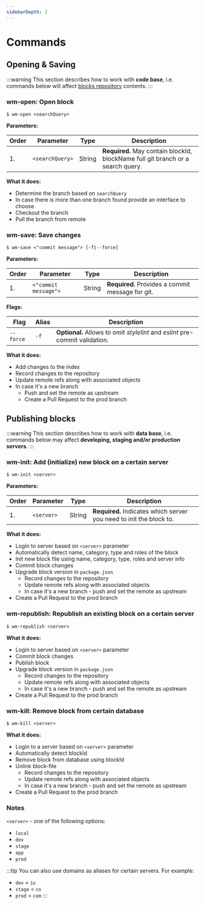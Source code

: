 ```yaml
---
sidebarDepth: 2
---
```


# Commands

## Opening & Saving

:::warning
This section describes how to work with __code base__, i.e. commands below will affect [blocks repository](https://github.com/webliumteam/blocks) contents.
:::

### wm-open: Open block

```console
$ wm-open <searchQuery>
```

__Parameters:__

| Order | Parameter            | Type         | Description                                                                     |
| ----- | -------------------- | ------------ | ------------------------------------------------------------------------------- |
| 1.    | `<searchQuery>`      | String       | __Required.__ May contain blockId, blockName full git branch or a search query. |

__What it does:__

- Determine the branch based on `searchQuery`
- In case there is more than one branch found provide an interface to choose
- Checkout the branch
- Pull the branch from remote

### wm-save: Save changes

```console
$ wm-save <"commit message"> [-f|--force]
```

__Parameters:__

| Order | Parameter            | Type         | Description                                      |
| ----- | -------------------- | ------------ | ------------------------------------------------ |
| 1.    | `<"commit message">` | String       | __Required.__ Provides a commit message for git. |

__Flags:__

| Flag                 | Alias        | Description                                                                  |
| -------------------- | ------------ | ---------------------------------------------------------------------------- |
| `--force`            | `-f`         | __Optional.__ Allows to omit _stylelint_ and _eslint_ pre-commit validation. |

__What it does:__

- Add changes to the index
- Record changes to the repository
- Update remote refs along with associated objects
- In case it's a new branch
  - Push and set the remote as upstream
  - Create a Pull Request to the prod branch

## Publishing blocks

:::warning
This section describes how to work with __data base__, i.e. commands below may affect __developing, staging and/or production servers__.
:::

### wm-init: Add (initialize) new block on a certain server

```console
$ wm-init <server>
```

__Parameters:__

| Order | Parameter            | Type         | Description                                                                    |
| ----- | -------------------- | ------------ | ------------------------------------------------------------------------------ |
| 1.    | `<server>`           | String       | __Required.__ Indicates which server you need to init the block to.            |

__What it does:__

- Login to server based on `<server>` parameter
- Automatically detect name, category, type and roles of the block
- Init new block file using name, category, type, roles and server info
- Commit block changes
- Upgrade block version in `package.json`
  - Record changes to the repository
  - Update remote refs along with associated objects
  - In case it's a new branch - push and set the remote as upstream
- Create a Pull Request to the prod branch

### wm-republish: Republish an existing block on a certain server

```console
$ wm-republish <server>
```

__What it does:__

- Login to server based on `<server>` parameter
- Commit block changes
- Publish block
- Upgrade block version in `package.json`
  - Record changes to the repository
  - Update remote refs along with associated objects
  - In case it's a new branch - push and set the remote as upstream
- Create a Pull Request to the prod branch

### wm-kill: Remove block from certain database

```console
$ wm-kill <server>
```

__What it does:__

- Login to a server based on `<server>` parameter
- Automatically detect blockId
- Remove block from database using blockId
- Unlink block-file
  - Record changes to the repository
  - Update remote refs along with associated objects
  - In case it's a new branch - push and set the remote as upstream
- Create a Pull Request to the prod branch

### Notes

`<server>` - one of the following options:
- `local`
- `dev`
- `stage`
- `app`
- `prod`

:::tip
You can also use domains as aliases for certain servers. For example:
- `dev` = `io`
- `stage` = `co`
- `prod` = `com`
:::

